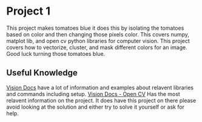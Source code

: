 # Project 1
This project makes tomatoes blue it does this by isolating the tomatoes based on color and then changing those pixels color. This covers numpy, matplot lib, and open cv python libraries for computer vision. This project covers how to vectorize, cluster, and mask different colors for an image. Good luck turning those tomatoes blue.

## Useful Knowledge

[Vision Docs](https://missourimrr.github.io/docs/vision/) have a lot of information and examples about relavent libraries and commands including setup.
[Vision Docs - Open CV](https://missourimrr.github.io/docs/vision/opencv/) Has the most relavent information on the project. It does have this project on there please avoid looking at the solution and either try to solve it yourself or ask for help.
